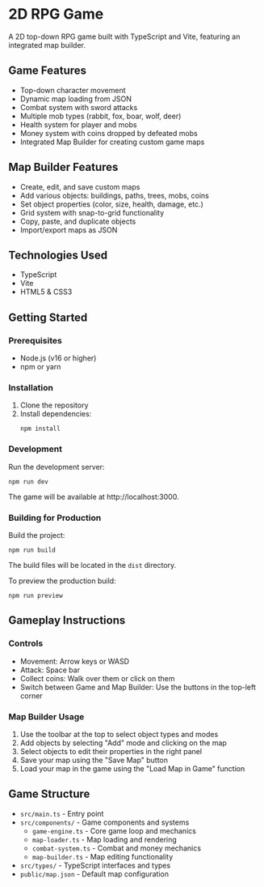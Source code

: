 # 2D RPG Game

A 2D top-down RPG game built with TypeScript and Vite, featuring an integrated map builder.

## Game Features

- Top-down character movement
- Dynamic map loading from JSON
- Combat system with sword attacks
- Multiple mob types (rabbit, fox, boar, wolf, deer)
- Health system for player and mobs
- Money system with coins dropped by defeated mobs
- Integrated Map Builder for creating custom game maps

## Map Builder Features

- Create, edit, and save custom maps
- Add various objects: buildings, paths, trees, mobs, coins
- Set object properties (color, size, health, damage, etc.)
- Grid system with snap-to-grid functionality
- Copy, paste, and duplicate objects
- Import/export maps as JSON

## Technologies Used

- TypeScript
- Vite
- HTML5 & CSS3

## Getting Started

### Prerequisites

- Node.js (v16 or higher)
- npm or yarn

### Installation

1. Clone the repository
2. Install dependencies:
   ```
   npm install
   ```

### Development

Run the development server:
```
npm run dev
```

The game will be available at http://localhost:3000.

### Building for Production

Build the project:
```
npm run build
```

The build files will be located in the `dist` directory.

To preview the production build:
```
npm run preview
```

## Gameplay Instructions

### Controls

- Movement: Arrow keys or WASD
- Attack: Space bar
- Collect coins: Walk over them or click on them
- Switch between Game and Map Builder: Use the buttons in the top-left corner

### Map Builder Usage

1. Use the toolbar at the top to select object types and modes
2. Add objects by selecting "Add" mode and clicking on the map
3. Select objects to edit their properties in the right panel
4. Save your map using the "Save Map" button
5. Load your map in the game using the "Load Map in Game" function

## Game Structure

- `src/main.ts` - Entry point
- `src/components/` - Game components and systems
  - `game-engine.ts` - Core game loop and mechanics
  - `map-loader.ts` - Map loading and rendering
  - `combat-system.ts` - Combat and money mechanics
  - `map-builder.ts` - Map editing functionality
- `src/types/` - TypeScript interfaces and types
- `public/map.json` - Default map configuration
